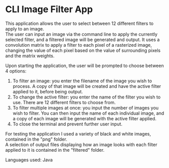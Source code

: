 # CLI Image Filter App

This application allows the user to select between 12 different filters to apply to an image.  
The user can input an image via the command line to apply the currently selected filter, and a filtered image will be generated and output.
It uses a convolution matrix to apply a filter to each pixel of a rasterized image, changing the value of each pixel based on the value of surrounding pixels and the matrix weights.

Upon starting the application, the user will be prompted to choose between 4 options:

1.  To filter an image: you enter the filename of the image you wish to process. A copy of that image will be created and have the active filter applied to it, before being output.
2.  To change the active filter: you enter the name of the filter you wish to use. There are 12 different filters to choose from.
3.  To filter multiple images at once: you input the number of images you wish to filter. You can then input the name of each individual image, and a copy of each image will be generated with the active filter applied.
4.  To close the terminal and prevent further user input.

For testing the application I used a variety of black and white images, contained in the "png" folder.    
A selection of output files displaying how an image looks with each filter applied to it is contained in the "filtered" folder.

Languages used: Java
